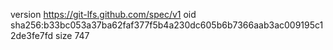 version https://git-lfs.github.com/spec/v1
oid sha256:b33bc053a37ba62faf377f5b4a230dc605b6b7366aab3ac009195c12de3fe7fd
size 747

